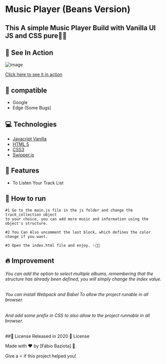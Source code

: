 <h1 align="left"> Music Player (Beans Version) </h1>
<h2 align="left">This A simple Music Player Build with Vanilla UI JS and CSS pure👨‍💻</h2>

## 🚀 See In Action
![image](https://user-images.githubusercontent.com/48324076/93534500-1773ae80-f93d-11ea-8869-32aa34397100.png)

[Click here to see it in action](https://baziotabeans.github.io/Music-Player/)

## 🤞 compatible 
- Google
- Edge (Some Bugs)

## 💻 Technologies

- [Javacript Vanilla](https://www.w3schools.com/js/)
- [HTML 5](https://www.w3schools.com/html/)
- [CSS3](https://www.w3schools.com/css/)
- [Swipper.js](https://swiperjs.com/)
## 🚀 Features

- To Listen Your Track List
## 👷 How to run
```
#1 Go to the main.js file in the js folder and change the track_collection object 
to your choice, you can add more music and information using the object's structure.

#2 You Can Also uncomment the last block, which defines the color change if you want.

#3 Open the index.html file and enjoy. ✨🎉😍
```
## 🔥 Improvement
###### You can add the option to select multiple albums, remembering that the structure has already been defined, you will simply change the index value.
###### You can install Webpack and Babel To allow the project runable in all browser.
###### And add some prefix in CSS to also allow to the project runnable in all browser.

##📕 License
Released in 2020 📕 License

Made with ❤ by [Fábio Baziota] 🚀.

Give a ⭐️ if this project helped you!
